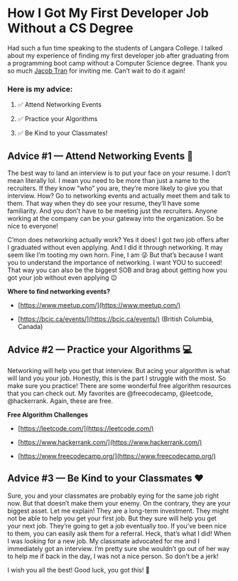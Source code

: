 # How I Got My First Developer Job Without a CS Degree

Had such a fun time speaking to the students of Langara College. I talked about my experience of finding my first developer job after graduating from a programming boot camp without a Computer Science degree. Thank you so much [Jacob Tran](https://twitter.com/jaycubtran) for inviting me. Can’t wait to do it again!

### Here is my advice:

1.  ✅ Attend Networking Events

2.  ✅ Practice your Algorithms

3.  ✅ Be Kind to your Classmates!

## Advice #1 — Attend Networking Events 🤝

The best way to land an interview is to put your face on your resume. I don’t mean literally lol. I mean you need to be more than just a name to the recruiters. If they know “who” you are, they’re more likely to give you that interview. How? Go to networking events and actually meet them and talk to them. That way when they do see your resume, they’ll have some familiarity. And you don’t have to be meeting just the recruiters. Anyone working at the company can be your gateway into the organization. So be nice to everyone!

C’mon does networking actually work? Yes it does! I got two job offers after I graduated without even applying. And I did it through networking. It may seem like I’m tooting my own horn. Fine, I am 😜 But that’s because I want you to understand the importance of networking. I want YOU to succeed! That way you can also be the biggest SOB and brag about getting how you got your job without even applying 😉

**Where to find networking events?**

- [https://www.meetup.com/](https://www.meetup.com/)

- [https://bcic.ca/events/](https://bcic.ca/events/) (British Columbia, Canada)

## Advice #2 — Practice your Algorithms 💻

Networking will help you get that interview. But acing your algorithm is what will land you your job. Honestly, this is the part I struggle with the most. So make sure you practice! There are some wonderful free algorithm resources that you can check out. My favorites are @freecodecamp, @leetcode, @hackerrank. Again, these are free.

**Free Algorithm Challenges**

- [https://leetcode.com/](https://leetcode.com/)

- [https://www.hackerrank.com/](https://www.hackerrank.com/)

- [https://www.freecodecamp.org/](https://www.freecodecamp.org/)

## Advice #3 — Be Kind to your Classmates ❤️

Sure, you and your classmates are probably eying for the same job right now. But that doesn’t make them your enemy. On the contrary, they are your biggest asset. Let me explain! They are a long-term investment. They might not be able to help you get your first job. But they sure will help you get your next job. They’re going to get a job eventually too. If you’ve been nice to them, you can easily ask them for a referral. Heck, that’s what I did! When I was looking for a new job. My classmate advocated for me and I immediately got an interview. I’m pretty sure she wouldn’t go out of her way to help me if back in the day, I was not a nice person. So don’t be a jerk!

I wish you all the best! Good luck, you got this! 💪
